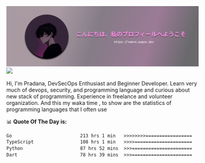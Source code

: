 ![banner](.github/profile-markdown.png)
<img src="https://user-images.githubusercontent.com/73097560/115834477-dbab4500-a447-11eb-908a-139a6edaec5c.gif"></p>

Hi, I'm Pradana, DevSecOps Enthusiast and Beginner Developer. Learn very much of devops, security, and programming language and curious about new stack of programming. Experience in freelance and volunteer organization. And this my waka time , to show are the statistics of programming languages that I often use

📊 **Quote Of The Day is:**
<!--START_SECTION:waka-->

```txt
Go                         213 hrs 1 min   >>>>>>>>=================   30.87 %
TypeScript                 108 hrs 1 min   >>>>=====================   15.66 %
Python                     87 hrs 52 mins  >>>======================   12.74 %
Dart                       78 hrs 39 mins  >>>======================   11.40 %
```

<!--END_SECTION:waka-->
